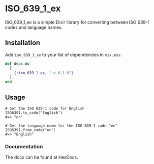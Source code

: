 # ISO_639_1_ex

ISO_639_1_ex is a simple Elixir library for converting between ISO 639-1 codes and language names.

## Installation

Add `iso_639_1_ex` to your list of dependencies in `mix.exs`:

```elixir
def deps do
  [
    {:iso_639_1_ex, "~> 0.1.0"}
  ]
end
```

## Usage
```
# Get the ISO 639-1 code for English
ISO6391.to_code("English")
#=> "en"

# Get the language name for the ISO 639-1 code "en"
ISO6391.from_code("en")
#=> "English"
```

### Documentation

The docs can be found at HexDocs. 